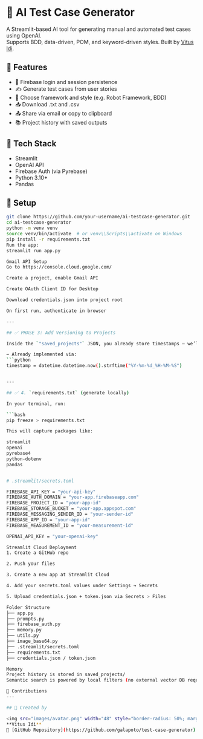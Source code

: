 # 🧪 AI Test Case Generator

A Streamlit-based AI tool for generating manual and automated test cases using OpenAI.  
Supports BDD, data-driven, POM, and keyword-driven styles. Built by [Vitus Idi](https://github.com/galapoto).

## 🚀 Features

- 🔐 Firebase login and session persistence
- ✍️ Generate test cases from user stories
- 🧱 Choose framework and style (e.g. Robot Framework, BDD)
- 📥 Download .txt and .csv
- 📤 Share via email or copy to clipboard
- 📚 Project history with saved outputs

## 🧰 Tech Stack

- Streamlit
- OpenAI API
- Firebase Auth (via Pyrebase)
- Python 3.10+
- Pandas

## 🔧 Setup

```bash
git clone https://github.com/your-username/ai-testcase-generator.git
cd ai-testcase-generator
python -m venv venv
source venv/bin/activate  # or venv\\Scripts\\activate on Windows
pip install -r requirements.txt
Run the app:
streamlit run app.py

Gmail API Setup
Go to https://console.cloud.google.com/

Create a project, enable Gmail API

Create OAuth Client ID for Desktop

Download credentials.json into project root

On first run, authenticate in browser

---

## ✅ PHASE 3: Add Versioning to Projects

Inside the `"saved_projects"` JSON, you already store timestamps — we’ll allow saving multiple versions by simply appending new ones.

➡️ Already implemented via:
```python
timestamp = datetime.datetime.now().strftime("%Y-%m-%d_%H-%M-%S")


---

## ✅ 4. `requirements.txt` (generate locally)

In your terminal, run:

```bash
pip freeze > requirements.txt

This will capture packages like:

streamlit
openai
pyrebase4
python-dotenv
pandas


# .streamlit/secrets.toml

FIREBASE_API_KEY = "your-api-key"
FIREBASE_AUTH_DOMAIN = "your-app.firebaseapp.com"
FIREBASE_PROJECT_ID = "your-app-id"
FIREBASE_STORAGE_BUCKET = "your-app.appspot.com"
FIREBASE_MESSAGING_SENDER_ID = "your-sender-id"
FIREBASE_APP_ID = "your-app-id"
FIREBASE_MEASUREMENT_ID = "your-measurement-id"

OPENAI_API_KEY = "your-openai-key"

Streamlit Cloud Deployment
1. Create a GitHub repo

2. Push your files

3. Create a new app at Streamlit Cloud

4. Add your secrets.toml values under Settings → Secrets

5. Upload credentials.json + token.json via Secrets > Files

Folder Structure
├── app.py
├── prompts.py
├── firebase_auth.py
├── memory.py
├── utils.py
├── image_base64.py
├── .streamlit/secrets.toml
├── requirements.txt
├── credentials.json / token.json

Memory
Project history is stored in saved_projects/
Semantic search is powered by local filters (no external vector DB required).

🤝 Contributions
---

## 👤 Created by

<img src="images/avatar.png" width="48" style="border-radius: 50%; margin-right: 10px;" alt="Vitus Idi">  
**Vitus Idi**  
🔗 [GitHub Repository](https://github.com/galapoto/test-case-generator)

